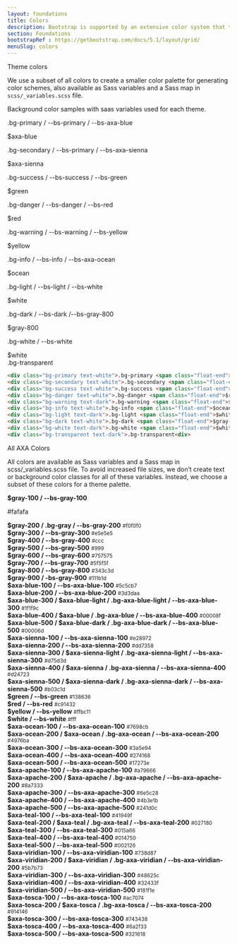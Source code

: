```yaml
---
layout: foundations
title: Colors
description: Bootstrap is supported by an extensive color system that themes our styles and components. This enables more comprehensive customization and extension for any project. 
section: Foundations
bootstrapRef : https://getbootstrap.com/docs/5.1/layout/grid/
menuSlug: colors
---
```


 <!-- #region UTILITIES - COLORS - THEME COLORS -->

<div class="display-5 pt-md-8 pb-1">Theme colors</div>
<p class="text-justify pe-md-8 pe-lg-11">
  We use a subset of all colors to create a smaller color palette for generating
  color schemes, also available as Sass variables and a Sass map in
  <code>scss/_variables.scss</code> file.
</p>

<!-- #region UTILITIES - COLORS - BACKGROUND COLOR -->
<p class="text-justify pb-4">
  Background color samples with saas variables used for each theme.
</p>

<div class="ax-example p-md-3 border">
  <div class="row">
    <div class="p-3 col-lg-3 m-1 bg-primary text-white">
      <p>.bg-primary / --bs-primary / --bs-axa-blue </p>
      <span class="float-end">$axa-blue</span>
    </div>
    <div class="p-3 col-lg-3 m-1 bg-secondary text-white">
      <p>.bg-secondary / --bs-primary / --bs-axa-sienna</p>
      <span class="float-end">$axa-sienna</span>
    </div>
    <div class="p-3 col-lg-3 m-1 bg-success text-white">
      <p>.bg-success / --bs-success / --bs-green</p>
      <span class="float-end">$green</span>
    </div>
    <div class="p-3 col-lg-3 m-1 bg-danger text-white">
      <p>.bg-danger / --bs-danger / --bs-red<p>
      <span class="float-end">$red</span>
    </div>
    <div class="p-3 col-lg-3 m-1 bg-warning text-dark">
      <p>.bg-warning / --bs-warning / --bs-yellow</p>
      <span class="float-end">$yellow</span>
    </div>
    <div class="p-3 col-lg-3 m-1 bg-info text-white">
      <p>.bg-info / --bs-info / --bs-axa-ocean</p>
      <span class="float-end">$ocean</span>
    </div>
    <div class="p-3 col-lg-3 m-1 bg-light text-dark">
      <p>.bg-light / --bs-light / --bs-white</p>
      <span class="float-end">$white</span>
    </div>
    <div class="p-3 col-lg-3 m-1 bg-dark text-white">
      <p>.bg-dark / --bs-dark /--bs-gray-800</p>
      <span class="float-end">$gray-800 </span>
    </div>
    <div class="p-3 col-lg-3 m-1 bg-white text-dark">
      <p>.bg-white / --bs-white</p>
      <span class="float-end">$white</span>
    </div>
    <div class="p-3 col-lg-3 m-1 bg-transparent text-dark">.bg-transparent</div>
  </div>
</div>

<div class="pb-4">

 ```html
<div class="bg-primary text-white">.bg-primary <span class="float-end">$axa-blue</span></div>
<div class="bg-secondary text-white">.bg-secondary <span class="float-end">$axa-sienna</span></div>
<div class="bg-success text-white">.bg-success <span class="float-end">$green</span></div>
<div class="bg-danger text-white">.bg-danger <span class="float-end">$red</span></div>
<div class="bg-warning text-dark">.bg-warning <span class="float-end">$yellow</span></div>
<div class="bg-info text-white">.bg-info <span class="float-end">$ocean</span></div>
<div class="bg-light text-dark">.bg-light <span class="float-end">$white</span></div>
<div class="bg-dark text-white">.bg-dark <span class="float-end">$gray-800</span></div>
<div class="bg-white text-dark">.bg-white <span class="float-end">$white</span></div>
<div class="bg-transparent text-dark">.bg-transparent<div>
```
</div>
<!-- #endregion UTILITIES - COLORS - BACKGROUND COLOR -->

<!-- #region UTILITIES - COLORS - ALL AXA COLORS -->
<div class="display-5 pt-md-8 pb-1">All AXA Colors</div>
<p class="text-justify pb-4">
  All colors are available as Sass variables and a Sass map in
  scss/_variables.scss file. To avoid increased file sizes, we don’t create text
  or background color classes for all of these variables. Instead, we choose a
  subset of these colors for a theme palette.
</p>
<div class="ax-example p-md-3 row">
  <div class="col-md-4 pt-3">
    <div class="p-3" style="background-color: var(--bs-gray-100)">
      <strong class="d-block">$gray-100 / --bs-gray-100</strong>
      <p>#fafafa</p>
    </div>
    <div class="p-3 bg-gray">
      <strong class="d-block">$gray-200 / .bg-gray / --bs-gray-200</strong>
      <small>#f0f0f0</small>
    </div>
    <div class="p-3" style="background-color: var(--bs-gray-300)">
      <strong class="d-block">$gray-300 / --bs-gray-300</strong>
      <small>#e5e5e5</small>
    </div>
    <div class="p-3" style="background-color: var(--bs-gray-400)">
      <strong class="d-block">$gray-400 / --bs-gray-400</strong>
      <small>#ccc</small>
    </div>
    <div class="p-3" style="background-color: var(--bs-gray-500)">
      <strong class="d-block">$gray-500 / --bs-gray-500</strong>
      <small>#999</small>
    </div>
    <div class="p-3" style="background-color: var(--bs-gray-600)">
      <strong class="d-block">$gray-600 / --bs-gray-600</strong>
      <small>#757575</small>
    </div>
    <div class="p-3 text-white" style="background-color: var(--bs-gray-700)">
      <strong class="d-block">$gray-700 / --bs-gray-700</strong>
      <small>#5f5f5f</small>
    </div>
    <div class="p-3 text-white" style="background-color: var(--bs-gray-800)">
      <strong class="d-block">$gray-800 / --bs-gray-800</strong>
      <small>#343c3d</small>
    </div>
    <div class="p-3 text-white" style="background-color: var(--bs-gray-900)">
      <strong class="d-block">$gray-900 / -bs-gray-900</strong>
      <small>#111b1d</small>
    </div>
  </div>
  <div class="col-md-4 pt-3">
    <div
      class="p-3 text-white"
      style="background-color: var(--bs-axa-blue-100)"
    >
      <strong class="d-block">$axa-blue-100 / --bs-axa-blue-100</strong>
      <small>#5c5cb7</small>
    </div>
    <div
      class="p-3 text-white"
      style="background-color: var(--bs-axa-blue-200)"
    >
      <strong class="d-block">$axa-blue-200 / --bs-axa-blue-200</strong>
      <small>#3d3daa</small>
    </div>
    <div class="p-3 text-white bg-axa-blue-light">
      <strong class="d-block"
        >$axa-blue-300 / $axa-blue-light / .bg-axa-blue-light /
        --bs-axa-blue-300</strong
      >
      <small>#1f1f9c</small>
    </div>
    <div class="p-3 text-white bg-axa-blue">
      <strong class="d-block"
        >$axa-blue-400 / $axa-blue / .bg-axa-blue / --bs-axa-blue-400</strong
      >
      <small>#00008f</small>
    </div>
    <div class="p-3 text-white bg-axa-blue-dark">
      <strong class="d-block"
        >$axa-blue-500 / $axa-blue-dark / .bg-axa-blue-dark /
        --bs-axa-blue-500</strong
      >
      <small>#00006d</small>
    </div>
  </div>
  <div class="col-md-4 pt-3">
    <div
      class="p-3 text-white"
      style="background-color: var(--bs-axa-sienna-100)"
    >
      <strong class="d-block">$axa-sienna-100 / --bs-axa-sienna-100</strong>
      <small>#e28972</small>
    </div>
    <div
      class="p-3 text-white"
      style="background-color: var(--bs-axa-sienna-200)"
    >
      <strong class="d-block">$axa-sienna-200 / --bs-axa-sienna-200</strong>
      <small>#dd7358</small>
    </div>
    <div class="p-3 text-white bg-axa-sienna-light">
      <strong class="d-block"
        >$axa-sienna-300 / $axa-sienna-light / .bg-axa-sienna-light /
        --bs-axa-sienna-300</strong
      >
      <small>#d75d3d</small>
    </div>
    <div class="p-3 text-white bg-axa-sienna">
      <strong class="d-block"
        >$axa-sienna-400 / $axa-sienna / .bg-axa-sienna /
        --bs-axa-sienna-400</strong
      >
      <small>#d24723</small>
    </div>
    <div class="p-3 text-white bg-axa-sienna-dark">
      <strong class="d-block"
        >$axa-sienna-500 / $axa-sienna-dark / .bg-axa-sienna-dark /
        --bs-axa-sienna-500</strong
      >
      <small>#b03c1d</small>
    </div>
  </div>
  <div class="col-md-4 pt-3">
    <div class="p-3 text-white" style="background-color: var(--bs-green)">
      <strong class="d-block">$green / --bs-green</strong>
      <small>#138636</small>
    </div>
    <div class="p-3 text-white" style="background-color: var(--bs-red)">
      <strong class="d-block">$red / --bs-red</strong>
      <small>#c91432</small>
    </div>
    <div class="p-3 text-dark" style="background-color: var(--bs-yellow)">
      <strong class="d-block">$yellow / --bs-yellow</strong>
      <small>#ffbc11</small>
    </div>
    <div class="p-3" style="background-color: var(--bs-white)">
      <strong class="d-block">$white / --bs-white</strong>
      <small>#fff</small>
    </div>
  </div>
  <div class="col-md-4 pt-3">
    <div
      class="p-3 text-white"
      style="background-color: var(--bs-axa-ocean-100)"
    >
      <strong class="d-block">$axa-ocean-100 / --bs-axa-ocean-100</strong>
      <small>#7698cb</small>
    </div>
    <div class="p-3 text-white bg-axa-ocean">
      <strong class="d-block"
        >$axa-ocean-200 / $axa-ocean / .bg-axa-ocean /
        --bs-axa-ocean-200</strong
      >
      <small>#4976ba</small>
    </div>
    <div
      class="p-3 text-white"
      style="background-color: var(--bs-axa-ocean-300)"
    >
      <strong class="d-block">$axa-ocean-300 / --bs-axa-ocean-300</strong>
      <small>#3a5e94</small>
    </div>
    <div
      class="p-3 text-white"
      style="background-color: var(--bs-axa-ocean-400)"
    >
      <strong class="d-block">$axa-ocean-400 / --bs-axa-ocean-400</strong>
      <small>#274168</small>
    </div>
    <div
      class="p-3 text-white"
      style="background-color: var(--bs-axa-ocean-500)"
    >
      <strong class="d-block">$axa-ocean-500 / --bs-axa-ocean-500</strong>
      <small>#17273e</small>
    </div>
  </div>
  <div class="col-md-4 pt-3">
    <div
      class="p-3 text-white"
      style="background-color: var(--bs-axa-apache-100)"
    >
      <strong class="d-block">$axa-apache-100 / --bs-axa-apache-100</strong>
      <small>#a79666</small>
    </div>
    <div class="p-3 text-white bg-axa-apache">
      <strong class="d-block"
        >$axa-apache-200 / $axa-apache / .bg-axa-apache /
        --bs-axa-apache-200</strong
      >
      <small>#8a7333</small>
    </div>
    <div
      class="p-3 text-white"
      style="background-color: var(--bs-axa-apache-300)"
    >
      <strong class="d-block">$axa-apache-300 / --bs-axa-apache-300</strong>
      <small>#6e5c28</small>
    </div>
    <div
      class="p-3 text-white"
      style="background-color: var(--bs-axa-apache-400)"
    >
      <strong class="d-block">$axa-apache-400 / --bs-axa-apache-400</strong>
      <small>#4b3e1b</small>
    </div>
    <div
      class="p-3 text-white"
      style="background-color: var(--bs-axa-apache-500)"
    >
      <strong class="d-block">$axa-apache-500 / --bs-axa-apache-500</strong>
      <small>#241d0c</small>
    </div>
  </div>
  <div class="col-md-4 pt-3">
    <div
      class="p-3 text-white"
      style="background-color: var(--bs-axa-teal-100)"
    >
      <strong class="d-block">$axa-teal-100 / --bs-axa-teal-100</strong>
      <small>#41949f</small>
    </div>
    <div class="p-3 text-white bg-axa-teal">
      <strong class="d-block"
        >$axa-teal-200 / $axa-teal / .bg-axa-teal / --bs-axa-teal-200</strong
      >
      <small>#027180</small>
    </div>
    <div
      class="p-3 text-white"
      style="background-color: var(--bs-axa-teal-300)"
    >
      <strong class="d-block">$axa-teal-300 / --bs-axa-teal-300</strong>
      <small>#015a66</small>
    </div>
    <div
      class="p-3 text-white"
      style="background-color: var(--bs-axa-teal-400)"
    >
      <strong class="d-block">$axa-teal-400 / --bs-axa-teal-400</strong>
      <small>#014750</small>
    </div>
    <div
      class="p-3 text-white"
      style="background-color: var(--bs-axa-teal-500)"
    >
      <strong class="d-block">$axa-teal-500 / --bs-axa-teal-500</strong>
      <small>#002126</small>
    </div>
  </div>
  <div class="col-md-4 pt-3">
    <div
      class="p-3 text-white"
      style="background-color: var(--bs-axa-viridian-100)"
    >
      <strong class="d-block">$axa-viridian-100 / --bs-axa-viridian-100</strong>
      <small>#738d87</small>
    </div>
    <div class="p-3 text-white bg-axa-viridian">
      <strong class="d-block"
        >$axa-viridian-200 / $axa-viridian / .bg-axa-viridian /
        --bs-axa-viridian-200</strong
      >
      <small>#5b7b73</small>
    </div>
    <div
      class="p-3 text-white"
      style="background-color: var(--bs-axa-viridian-300)"
    >
      <strong class="d-block">$axa-viridian-300 / --bs-axa-viridian-300</strong>
      <small>#48625c</small>
    </div>
    <div
      class="p-3 text-white"
      style="background-color: var(--bs-axa-viridian-400)"
    >
      <strong class="d-block">$axa-viridian-400 / --bs-axa-viridian-400</strong>
      <small>#32433f</small>
    </div>
    <div
      class="p-3 text-white"
      style="background-color: var(--bs-axa-viridian-500)"
    >
      <strong class="d-block">$axa-viridian-500 / --bs-axa-viridian-500</strong>
      <small>#181f1e</small>
    </div>
  </div>
  <div class="col-md-4 pt-3">
    <div
      class="p-3 text-white"
      style="background-color: var(--bs-axa-tosca-100)"
    >
      <strong class="d-block">$axa-tosca-100 / --bs-axa-tosca-100</strong>
      <small>#ac7074</small>
    </div>
    <div class="p-3 text-white bg-axa-tosca">
      <strong class="d-block"
        >$axa-tosca-200 / $axa-tosca / .bg-axa-tosca /
        --bs-axa-tosca-200</strong
      >
      <small>#914146</small>
    </div>
    <div
      class="p-3 text-white"
      style="background-color: var(--bs-axa-tosca-300)"
    >
      <strong class="d-block">$axa-tosca-300 / --bs-axa-tosca-300</strong>
      <small>#743438</small>
    </div>
    <div
      class="p-3 text-white"
      style="background-color: var(--bs-axa-tosca-400)"
    >
      <strong class="d-block">$axa-tosca-400 / --bs-axa-tosca-400</strong>
      <small>#6a2f33</small>
    </div>
    <div
      class="p-3 text-white"
      style="background-color: var(--bs-axa-tosca-500)"
    >
      <strong class="d-block">$axa-tosca-500 / --bs-axa-tosca-500</strong>
      <small>#321618</small>
    </div>
  </div>
</div>
